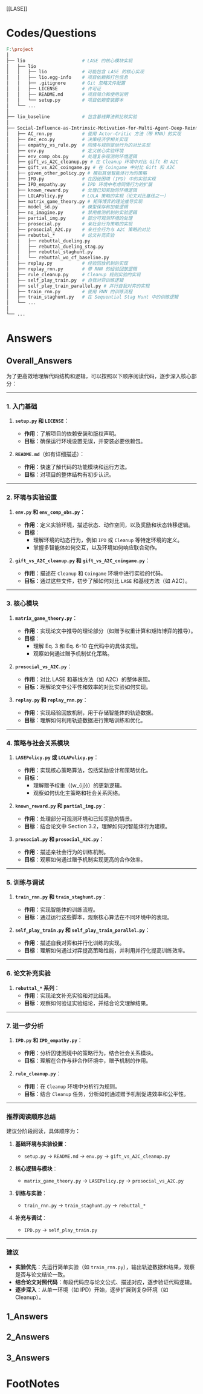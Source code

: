 [[LASE]]



# Codes/Questions

```makefile
F:\project
│
├── lio                     # LASE 的核心模块实现
│   ├── lio
│   │   ├── lio             # 可能包含 LASE 的核心实现
│   │   ├── lio.egg-info    # 项目依赖和打包信息
│   │   ├── .gitignore      # Git 忽略文件配置
│   │   ├── LICENSE         # 许可证
│   │   ├── README.md       # 项目简介和使用说明
│   │   └── setup.py        # 项目依赖安装脚本
│   └── ...
│
├── lio_baseline            # 包含基线算法和比较实验
│
├── Social-Influence-as-Intrinsic-Motivation-for-Multi-Agent-Deep-Reinforcement
│   ├── AC_rnn.py           # 使用 Actor-Critic 方法（带 RNN）的实现
│   ├── dec_eco.py          # 决策经济学相关实现
│   ├── empathy_vs_rule.py  # 同情与规则驱动行为的对比实现
│   ├── env.py              # 定义核心实验环境
│   ├── env_comp_obs.py     # 处理复杂观测的环境逻辑
│   ├── gift_vs_A2C_cleanup.py # 在 Cleanup 环境中对比 Gift 和 A2C
│   ├── gift_vs_A2C_coingame.py # 在 Coingame 中对比 Gift 和 A2C
│   ├── given_other_policy.py # 模拟其他智能体行为的策略
│   ├── IPD.py              # 在囚徒困境 (IPD) 中的实验实现
│   ├── IPD_empathy.py      # IPD 环境中考虑同情行为的扩展
│   ├── known_reward.py     # 处理已知奖励的环境逻辑
│   ├── LOLAPolicy.py       # LOLA 策略的实现（论文对比基线之一）
│   ├── matrix_game_theory.py # 矩阵博弈的理论推导实现
│   ├── model_sd.py         # 模型保存和加载逻辑
│   ├── no_imagine.py       # 禁用推测机制的实验逻辑
│   ├── partial_img.py      # 部分可观测环境的处理
│   ├── prosocial.py        # 亲社会行为策略的实现
│   ├── prosocial_A2C.py    # 亲社会行为与 A2C 策略的对比
│   ├── rebuttal_*          # 论文补充实验
│   │   ├── rebuttal_dueling.py
│   │   ├── rebuttal_dueling_stag.py
│   │   ├── rebuttal_staghunt.py
│   │   └── rebuttal_wo_cf_baseline.py
│   ├── replay.py           # 经验回放机制的实现
│   ├── replay_rnn.py       # 带 RNN 的经验回放逻辑
│   ├── rule_cleanup.py     # Cleanup 规则实验的实现
│   ├── self_play_train.py  # 自我对弈训练逻辑
│   ├── self_play_train_parallel.py # 并行自我对弈的实现
│   ├── train_rnn.py        # 使用 RNN 的训练流程
│   ├── train_staghunt.py   # 在 Sequential Stag Hunt 中的训练逻辑
│   └── ...
│
└── ...


```


# Answers

## Overall_Answers
为了更高效地理解代码结构和逻辑，可以按照以下顺序阅读代码，逐步深入核心部分：

---

### **1. 入门基础**
1. **`setup.py` 和 `LICENSE`**：
   - **作用**：了解项目的依赖安装和版权声明。
   - **目标**：确保运行环境设置无误，并安装必要依赖包。

2. **`README.md`**（如有详细描述）：
   - **作用**：快速了解代码的功能模块和运行方法。
   - **目标**：对项目的整体结构有初步认识。

---

### **2. 环境与实验设置**
1. **`env.py` 和 `env_comp_obs.py`**：
   - **作用**：定义实验环境，描述状态、动作空间，以及奖励和状态转移逻辑。
   - **目标**：
     - 理解环境的动态行为，例如 `IPD` 或 `Cleanup` 等特定环境的定义。
     - 掌握多智能体如何交互，以及环境如何响应联合动作。

2. **`gift_vs_A2C_cleanup.py` 和 `gift_vs_A2C_coingame.py`**：
   - **作用**：描述在 `Cleanup` 和 `Coingame` 环境中进行实验的代码。
   - **目标**：通过这些文件，初步了解如何对比 `LASE` 和基线方法（如 A2C）。

---

### **3. 核心模块**
1. **`matrix_game_theory.py`**：
   - **作用**：实现论文中推导的理论部分（如赠予权重计算和矩阵博弈的推导）。
   - **目标**：
     - 理解 Eq. 3 和 Eq. 6-10 在代码中的具体实现。
     - 观察如何通过赠予机制优化策略。

2. **`prosocial_vs_A2C.py`**：
   - **作用**：对比 LASE 和基线方法（如 A2C）的整体表现。
   - **目标**：理解论文中公平性和效率的对比实验如何实现。

3. **`replay.py` 和 `replay_rnn.py`**：
   - **作用**：实现经验回放机制，用于存储智能体的轨迹数据。
   - **目标**：理解如何利用轨迹数据进行策略训练和优化。

---

### **4. 策略与社会关系模块**
1. **`LASEPolicy.py` 或 `LOLAPolicy.py`**：
   - **作用**：实现核心策略算法，包括奖励设计和策略优化。
   - **目标**：
     - 理解赠予权重（\(w_{ij}\)）的更新逻辑。
     - 观察如何优化主策略和社会关系网络。

2. **`known_reward.py` 和 `partial_img.py`**：
   - **作用**：处理部分可观测环境和已知奖励的情景。
   - **目标**：结合论文中 Section 3.2，理解如何对智能体行为建模。

3. **`prosocial.py` 和 `prosocial_A2C.py`**：
   - **作用**：描述亲社会行为的训练机制。
   - **目标**：观察如何通过赠予机制实现更高的合作效率。

---

### **5. 训练与调试**
1. **`train_rnn.py` 和 `train_staghunt.py`**：
   - **作用**：实现智能体的训练流程。
   - **目标**：通过运行这些脚本，观察核心算法在不同环境中的表现。

2. **`self_play_train.py` 和 `self_play_train_parallel.py`**：
   - **作用**：描述自我对弈和并行化训练的实现。
   - **目标**：理解如何通过对弈提高策略性能，并利用并行化提高训练效率。

---

### **6. 论文补充实验**
1. **`rebuttal_*` 系列**：
   - **作用**：实现论文补充实验和对比结果。
   - **目标**：观察如何验证实验结论，并结合论文理解结果。

---

### **7. 进一步分析**
1. **`IPD.py` 和 `IPD_empathy.py`**：
   - **作用**：分析囚徒困境中的策略行为，结合社会关系模块。
   - **目标**：理解在合作与非合作环境中，赠予机制的作用。

2. **`rule_cleanup.py`**：
   - **作用**：在 `Cleanup` 环境中分析行为规则。
   - **目标**：结合 `Cleanup` 任务，分析如何通过赠予机制促进效率和公平性。

---

### **推荐阅读顺序总结**
建议分阶段阅读，具体顺序为：
1. **基础环境与实验设置**：
   - `setup.py` → `README.md` → `env.py` → `gift_vs_A2C_cleanup.py`

2. **核心逻辑与模块**：
   - `matrix_game_theory.py` → `LASEPolicy.py` → `prosocial_vs_A2C.py`

3. **训练与实验**：
   - `train_rnn.py` → `train_staghunt.py` → `rebuttal_*`

4. **补充与调试**：
   - `IPD.py` → `self_play_train.py`

---

### **建议**
- **实验优先**：先运行简单实验（如 `train_rnn.py`），输出轨迹数据和结果，观察是否与论文结论一致。
- **结合论文对照代码**：每段代码应与论文公式、描述对应，逐步验证代码逻辑。
- **逐步深入**：从单一环境（如 IPD）开始，逐步扩展到复杂环境（如 Cleanup）。

## 1_Answers


## 2_Answers


## 3_Answers




# FootNotes
